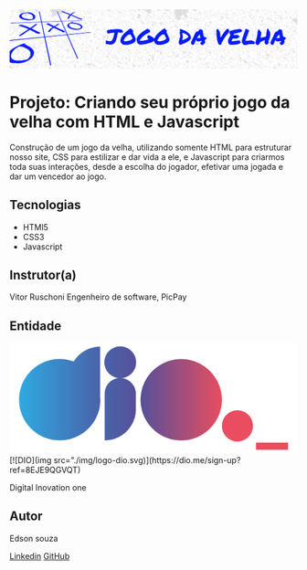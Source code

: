 <img src="./img/letreiro.png">

# Projeto: Criando seu próprio jogo da velha com HTML e Javascript

Construção de um jogo da velha, utilizando somente HTML para estruturar nosso site, CSS para estilizar e dar vida a ele, e Javascript para criarmos toda suas interações, desde a escolha do jogador, efetivar uma jogada e dar um vencedor ao jogo.

## Tecnologias

* HTMl5
* CSS3
* Javascript


## Instrutor(a)

Vitor Ruschoni
Engenheiro de software, PicPay

## Entidade

<img src="./img/logo-dio.svg">
[![DIO](img src="./img/logo-dio.svg)](https://dio.me/sign-up?ref=8EJE9QGVQT)

Digital Inovation one 


## Autor
Edson souza

[Linkedin](https://www.linkedin.com/in/edsonfrs/)
[GitHub](https://github.com/Edsonfrs)


